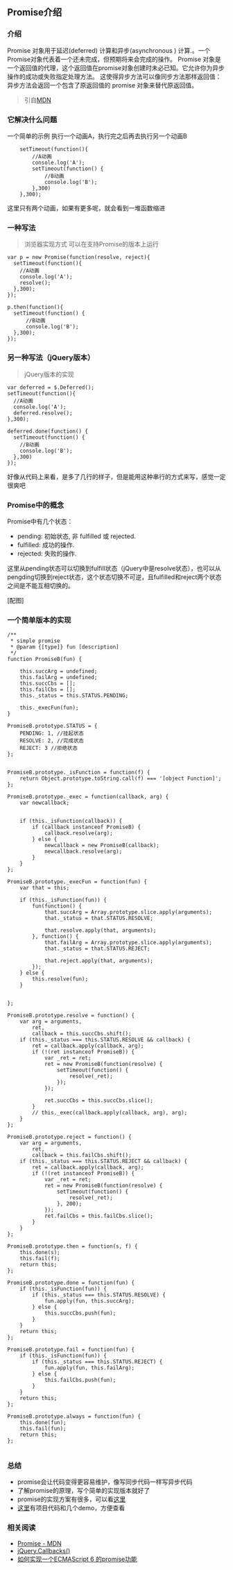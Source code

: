 ## Promise介绍

### 介绍
Promise 对象用于延迟(deferred) 计算和异步(asynchronous ) 计算.。一个Promise对象代表着一个还未完成，但预期将来会完成的操作。
Promise 对象是一个返回值的代理，这个返回值在promise对象创建时未必已知。它允许你为异步操作的成功或失败指定处理方法。 这使得异步方法可以像同步方法那样返回值：异步方法会返回一个包含了原返回值的 promise 对象来替代原返回值。
> 引自[MDN](https://developer.mozilla.org/zh-CN/docs/Web/JavaScript/Reference/Global_Objects/Promise)

### 它解决什么问题
一个简单的示例
执行一个动画A，执行完之后再去执行另一个动画B

```
	setTimeout(function(){
		//A动画
		console.log('A');
		setTimeout(function() {
			//B动画
			console.log('B');
		},300)
	},300);
```
这里只有两个动画，如果有更多呢，就会看到一堆函数缩进

### 一种写法

> 浏览器实现方式 可以在支持Promise的版本上运行

```
var p = new Promise(function(resolve, reject){
  setTimeout(function(){
    //A动画
    console.log('A');
    resolve();
  },300);
});

p.then(function(){
  setTimeout(function() {
      //B动画
      console.log('B');
  },300);
});
```

### 另一种写法（jQuery版本）

>jQuery版本的实现

```
var deferred = $.Deferred();
setTimeout(function(){
  //A动画
  console.log('A');
  deferred.resolve();
},300);

deferred.done(function() {
  setTimeout(function() {
    //B动画
    console.log('B');
  },300)
});

```

好像从代码上来看，是多了几行的样子，但是能用这种串行的方式来写，感觉一定很爽吧

### Promise中的概念
Promise中有几个状态：
+ pending: 初始状态, 非 fulfilled 或 rejected.
+ fulfilled: 成功的操作.
+ rejected: 失败的操作.

这里从pending状态可以切换到fulfill状态（jQuery中是resolve状态），也可以从pengding切换到reject状态，这个状态切换不可逆，且fulfilled和reject两个状态之间是不能互相切换的。

[配图]


### 一个简单版本的实现

```
/**
 * simple promise 
 * @param {[type]} fun [description]
 */
function PromiseB(fun) {

    this.succArg = undefined;
    this.failArg = undefined;
    this.succCbs = [];
    this.failCbs = [];
    this._status = this.STATUS.PENDING;

    this._execFun(fun);
}

PromiseB.prototype.STATUS = {
    PENDING: 1, //挂起状态
    RESOLVE: 2, //完成状态
    REJECT: 3 //拒绝状态
};


PromiseB.prototype._isFunction = function(f) {
    return Object.prototype.toString.call(f) === '[object Function]';
};

PromiseB.prototype._exec = function(callback, arg) {
    var newcallback;


    if (this._isFunction(callback)) {
        if (callback instanceof PromiseB) {
            callback.resolve(arg);
        } else {
            newcallback = new PromiseB(callback);
            newcallback.resolve(arg);
        }
    }
};

PromiseB.prototype._execFun = function(fun) {
    var that = this;

    if (this._isFunction(fun)) {
        fun(function() {
            that.succArg = Array.prototype.slice.apply(arguments);
            that._status = that.STATUS.RESOLVE;

            that.resolve.apply(that, arguments);
        }, function() {
            that.failArg = Array.prototype.slice.apply(arguments);
            that._status = that.STATUS.REJECT;

            that.reject.apply(that, arguments);
        });
    } else {
        this.resolve(fun);
    }


};

PromiseB.prototype.resolve = function() {
    var arg = arguments,
        ret,
        callback = this.succCbs.shift();
    if (this._status === this.STATUS.RESOLVE && callback) {
        ret = callback.apply(callback, arg);
        if (!(ret instanceof PromiseB)) {
            var _ret = ret;
            ret = new PromiseB(function(resolve) {
                setTimeout(function() {
                    resolve(_ret);
                });
            });

            ret.succCbs = this.succCbs.slice();
        }
        // this._exec(callback.apply(callback, arg), arg);
    }
};

PromiseB.prototype.reject = function() {
    var arg = arguments,
        ret,
        callback = this.failCbs.shift();
    if (this._status === this.STATUS.REJECT && callback) {
        ret = callback.apply(callback, arg);
        if (!(ret instanceof PromiseB)) {
            var _ret = ret;
            ret = new PromiseB(function(resolve) {
                setTimeout(function() {
                    resolve(_ret);
                }, 200);
            });
            ret.failCbs = this.failCbs.slice();
        }
    }
};

PromiseB.prototype.then = function(s, f) {
    this.done(s);
    this.fail(f);
    return this;
};

PromiseB.prototype.done = function(fun) {
    if (this._isFunction(fun)) {
        if (this._status === this.STATUS.RESOLVE) {
            fun.apply(fun, this.succArg);
        } else {
            this.succCbs.push(fun);
        }
    }
    return this;
};

PromiseB.prototype.fail = function(fun) {
    if (this._isFunction(fun)) {
        if (this._status === this.STATUS.REJECT) {
            fun.apply(fun, this.failArg);
        } else {
            this.failCbs.push(fun);
        }
    }
    return this;
};

PromiseB.prototype.always = function(fun) {
    this.done(fun);
    this.fail(fun);
    return this;
};


```


### 总结

+ promise会让代码变得更容易维护，像写同步代码一样写异步代码
+ 了解promise的原理，写个简单的实现版本就好了
+ promise的实现方案有很多，可以看[这里](https://github.com/nodejs/node-v0.x-archive/wiki/modules#wiki-async-flow)
+ [这里](https://github.com/moonye6/PromiseB)有项目代码和几个demo，方便查看

### 相关阅读

+ [Promise - MDN](https://developer.mozilla.org/zh-CN/docs/Web/JavaScript/Reference/Global_Objects/Promise)
+ [jQuery.Callbacks()](http://www.css88.com/jqapi-1.9/jQuery.Callbacks/)
+ [如何实现一个ECMAScript 6 的promise功能](http://www.html-js.com/article/JavaScript-tips-on-how-to-implement-a-ECMAScript-6-promise-patch)
